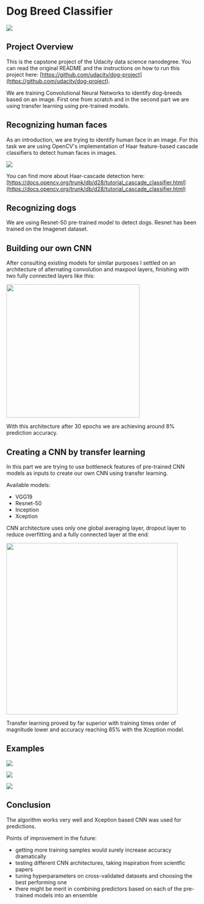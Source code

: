 # Dog Breed Classifier
![](readme_pic.png)

## Project Overview
This is the capstone project of the Udacity data science nanodegree.
You can read the original README and the instructions on how to run this project here: [https://github.com/udacity/dog-project](https://github.com/udacity/dog-project).

We are training Convolutional Neural Networks to identify dog-breeds based on an image. First one from scratch and in the second part we are using transfer learning using pre-trained models.

## Recognizing human faces
As an introduction, we are trying to identify human face in an image. 
For this task we are using OpenCV's implementation of Haar feature-based cascade classifiers to detect human faces in images.

![](haar.png)

You can find more about Haar-cascade detection here: 
[https://docs.opencv.org/trunk/db/d28/tutorial_cascade_classifier.html](https://docs.opencv.org/trunk/db/d28/tutorial_cascade_classifier.html)

## Recognizing dogs
We are using Resnet-50 pre-trained model to detect dogs. Resnet has been trained on the Imagenet dataset. 

## Building our own CNN
After consulting existing models for similar purposes I settled on an architecture of alternating convolution and maxpool layers, finishing with two fully connected layers like this: 

<img src="cnn_scratch.png" width="350" />

With this architecture after 30 epochs we are achieving around 8% prediction accuracy.

## Creating a CNN by transfer learning
In this part we are trying to use bottleneck features of pre-trained CNN models as inputs to create our own CNN using transfer learning.

Available models:
* VGG19
* Resnet-50
* Inception
* Xception

CNN architecture uses only one global averaging layer, dropout layer to reduce overfitting and a fully connected layer at the end:

<img src="cnn_xception.png" width="450" />

Transfer learning proved by far superior with training times order of magnitude lower and accuracy reaching 85% with the Xception model.

## Examples
![](labrador.png)

![](human.png)

![](church.png)

## Conclusion
The algorithm works very well and Xception based CNN was used for predictions.

Points of improvement in the future:

* getting more training samples would surely increase accuracy dramatically
* testing different CNN architectures, taking inspiration from scientfic papers
* tuning hyperparameters on cross-validated datasets and choosing the best performing one
* there might be merit in combining predictors based on each of the pre-trained models into an ensemble
